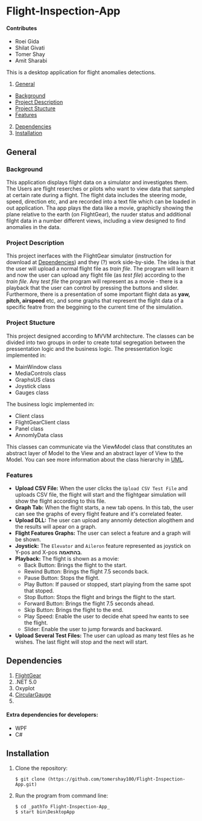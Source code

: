 # Flight-Inspection-App

#### Contributes
* Roei Gida
* Shilat Givati
* Tomer Shay
* Amit Sharabi

This is a desktop application for flight anomalies detections.
1. [General](#General)  
  * [Background](#background)
  * [Project Description](https://github.com/tomershay100/Flight-Inspection-App/blob/main/README.md#project-description)
  * [Project Stucture](https://github.com/tomershay100/Flight-Inspection-App/blob/main/README.md#project-stucture)
  * [Features](https://github.com/tomershay100/Flight-Inspection-App/blob/main/README.md#features)
2. [Dependencies](#dependencies)  
3. [Installation](#installation)

## General
### Background
This application displays filght data on a simulator and investigates them. The Users are flight reserches or pilots who want to view data that sampled at certain rate during a flight.
The flight data includes the steering mode, speed, direction etc, and are recorded into a text file which can be loaded in out application.
Tha app plays the data like a movie, graphiclly showing the plane relative to the earth (on FlightGear), the ruuder status and additional filght data in a number different views, including a view designed to find anomalies in the data.

### Project Description
This project inerfaces with the FlightGear simulator (instruction for download at [Dependencies](#dependencies)) and they (?) work side-by-side. The idea is that the user will upload a normal flight file as _train file_. The program will learn it and now the user can upload any flight file (as _test file_) according to the _train file_. Any _test file_ the program will represent as a movie - there is a playback that the user can control by pressing the buttons and slider. Furthermore, there is a presentation of some important flight data as **yaw, pitch, airspeed** etc, and some graphs that represent the flight data of a specific featre from the beggining to the current time of the simulation.

### Project Stucture
This project designed according to MVVM architecture. The classes can be divided into two groups in order to create total segregation between the pressentation logic and the business logic.
The pressentation logic implemented in:
* MainWindow class
* MediaControls class
* GraphsUS class
* Joystick class
* Gauges class

The business logic implemented in:
* Client class
* FlightGearClient class
* Panel class
* AnnomlyData class


This classes can communicate via the ViewModel class that constitutes an abstract layer of Model to the View and an abstract layer of View to the Model.
You can see more information about the class hierarchy in [UML](https://github.com/tomershay100/Flight-Inspection-App/blob/main/UML%20Diagram.pdf).

### Features
* **Upload CSV File:** When the user clicks the ```Upload CSV Test File```  and uploads CSV file, the flight will start and the flightgear simulation will show the flight according to this file. 
* **Graph Tab:** When the flight starts, a new tab opens. In this tab, the user can see the graphs of every flight feature and it's correlated feater.
* **Upload DLL:** The user can upload any annomly detection alogithem and the results will apear on a graph.
* **Flight Features Graphs:** The user can select a feature and a graph will be shown.
* **Joystick:** The ```Elevator``` and ```Aileron``` feature represented as joystick on Y-pos and X-pos **בהתאמה**.
* **Playback:** The flight is shown as a movie:
  - Back Button:    Brings the flight to the start.
  - Rewind Button:  Brings the flight 7.5 seconds back.
  - Pause Button:   Stops the flight.
  - Play Button:    If paused or stopped, start playing from the same spot that stoped.
  - Stop Button:    Stops the flight and brings the flight to the start.
  - Forward Button: Brings the flight 7.5 seconds ahead.
  - Skip Button:    Brings the flight to the end.
  - Play Speed:     Enable the user to decide ehat speed hw eants to see the flight.
  - Slider:         Enable the user to jump forwards and backward.
* **Upload Several Test Files:** The user can upload as many test files as he wishes. The last flight will stop and the next will start.

## Dependencies
1. [FlightGear](https://www.flightgear.org/download/)
2. .NET 5.0
3. Oxyplot
4. [CircularGauge](https://www.nuget.org/packages/CircularGauge)
5. 

#### Extra dependencies for developers:
* WPF
* C#

## Installation
1. Clone the repository:  
    ```
    $ git clone (https://github.com/tomershay100/Flight-Inspection-App.git)
    ```
2. Run the program from command line: 
     ```
    $ cd _pathTo Flight-Inspection-App_
    $ start bin\DesktopApp
    ```
